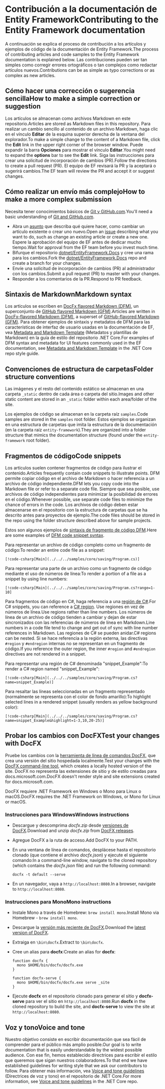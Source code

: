 # <a name="contributing-to-the-entity-framework-documentation"></a><span data-ttu-id="274eb-101">Contribución a la documentación de Entity Framework</span><span class="sxs-lookup"><span data-stu-id="274eb-101">Contributing to the Entity Framework documentation</span></span>

<span data-ttu-id="274eb-102">A continuación se explica el proceso de contribución a los artículos y ejemplos de código de la documentación de Entity Framework.</span><span class="sxs-lookup"><span data-stu-id="274eb-102">The process of contributing articles and code samples to the Entity Framework documentation is explained below.</span></span> <span data-ttu-id="274eb-103">Las contribuciones pueden ser tan simples como corregir errores ortográficos o tan complejos como redactar artículos nuevos.</span><span class="sxs-lookup"><span data-stu-id="274eb-103">Contributions can be as simple as typo corrections or as complex as new articles.</span></span>

## <a name="how-to-make-a-simple-correction-or-suggestion"></a><span data-ttu-id="274eb-104">Cómo hacer una corrección o sugerencia sencilla</span><span class="sxs-lookup"><span data-stu-id="274eb-104">How to make a simple correction or suggestion</span></span>

<span data-ttu-id="274eb-105">Los artículos se almacenan como archivos Markdown en este repositorio.</span><span class="sxs-lookup"><span data-stu-id="274eb-105">Articles are stored as Markdown files in this repository.</span></span> <span data-ttu-id="274eb-106">Para realizar un cambio sencillo al contenido de un archivo Markdown, haga clic en el vínculo **Editar** de la esquina superior derecha de la ventana del explorador.</span><span class="sxs-lookup"><span data-stu-id="274eb-106">To make a simple change to the content of a Markdown file, click the **Edit** link in the upper right corner of the browser window.</span></span> <span data-ttu-id="274eb-107">Puede expandir la barra **Opciones** para mostrar el vínculo **Editar**.</span><span class="sxs-lookup"><span data-stu-id="274eb-107">You might need to expand the **options** bar to see the **Edit** link.</span></span> <span data-ttu-id="274eb-108">Siga las instrucciones para crear una solicitud de incorporación de cambios (PR).</span><span class="sxs-lookup"><span data-stu-id="274eb-108">Follow the directions to create a pull request (PR).</span></span> <span data-ttu-id="274eb-109">El equipo de EF revisará la PR y la aceptará o sugerirá cambios.</span><span class="sxs-lookup"><span data-stu-id="274eb-109">The EF team will review the PR and accept it or suggest changes.</span></span>

## <a name="how-to-make-a-more-complex-submission"></a><span data-ttu-id="274eb-110">Cómo realizar un envío más complejo</span><span class="sxs-lookup"><span data-stu-id="274eb-110">How to make a more complex submission</span></span>

<span data-ttu-id="274eb-111">Necesita tener conocimientos básicos de [Git y GitHub.com](https://guides.github.com/activities/hello-world/).</span><span class="sxs-lookup"><span data-stu-id="274eb-111">You'll need a basic understanding of [Git and GitHub.com](https://guides.github.com/activities/hello-world/).</span></span>

* <span data-ttu-id="274eb-112">Abra un [asunto](https://github.com/dotnet/EntityFramework.Docs/issues/new) que describa qué quiere hacer, como cambiar un artículo existente o crear uno nuevo.</span><span class="sxs-lookup"><span data-stu-id="274eb-112">Open an [issue](https://github.com/dotnet/EntityFramework.Docs/issues/new) describing what you want to do, such as change an existing article or create a new one.</span></span> <span data-ttu-id="274eb-113">Espere la aprobación del equipo de EF antes de dedicar mucho tiempo.</span><span class="sxs-lookup"><span data-stu-id="274eb-113">Wait for approval from the EF team before you invest much time.</span></span>
* <span data-ttu-id="274eb-114">Bifurque el repositorio [dotnet/EntityFramework.Docs](https://github.com/dotnet/EntityFramework.Docs/) y cree una rama para los cambios.</span><span class="sxs-lookup"><span data-stu-id="274eb-114">Fork the [dotnet/EntityFramework.Docs](https://github.com/dotnet/EntityFramework.Docs/) repo and create a branch for your changes.</span></span>
* <span data-ttu-id="274eb-115">Envíe una solicitud de incorporación de cambios (PR) al administrador con los cambios.</span><span class="sxs-lookup"><span data-stu-id="274eb-115">Submit a pull request (PR) to master with your changes.</span></span>
* <span data-ttu-id="274eb-116">Responder a los comentarios de la PR.</span><span class="sxs-lookup"><span data-stu-id="274eb-116">Respond to PR feedback.</span></span>

## <a name="markdown-syntax"></a><span data-ttu-id="274eb-117">Sintaxis de Markdown</span><span class="sxs-lookup"><span data-stu-id="274eb-117">Markdown syntax</span></span>

<span data-ttu-id="274eb-118">Los artículos se escriben en [DocFx flavored Markdown (DFM)](http://dotnet.github.io/docfx/spec/docfx_flavored_markdown.html), un superconjunto de [GitHub flavored Markdown (GFM)](https://guides.github.com/features/mastering-markdown/).</span><span class="sxs-lookup"><span data-stu-id="274eb-118">Articles are written in [DocFx-flavored Markdown (DFM)](http://dotnet.github.io/docfx/spec/docfx_flavored_markdown.html), a superset of [GitHub-flavored Markdown (GFM)](https://guides.github.com/features/mastering-markdown/).</span></span> <span data-ttu-id="274eb-119">Para obtener ejemplos de sintaxis y metadatos de DFM para las características de interfaz de usuario usadas en la documentación de EF, vea [Metadata and Markdown Template](https://github.com/dotnet/docs/blob/master/styleguide/template.md) (Metadatos y plantillas de Markdown) en la guía de estilo del repositorio .NET Core.</span><span class="sxs-lookup"><span data-stu-id="274eb-119">For examples of DFM syntax and metadata for UI features commonly used in the EF documentation, see [Metadata and Markdown Template](https://github.com/dotnet/docs/blob/master/styleguide/template.md) in the .NET Core repo style guide.</span></span>

## <a name="folder-structure-conventions"></a><span data-ttu-id="274eb-120">Convenciones de estructura de carpetas</span><span class="sxs-lookup"><span data-stu-id="274eb-120">Folder structure conventions</span></span>

<span data-ttu-id="274eb-121">Las imágenes y el resto del contenido estático se almacenan en una carpeta `_static` dentro de cada área o carpeta del sitio.</span><span class="sxs-lookup"><span data-stu-id="274eb-121">Images and other static content are stored in an `_static` folder within each area/folder of the site.</span></span>

<span data-ttu-id="274eb-122">Los ejemplos de código se almacenan en la carpeta raíz `samples`.</span><span class="sxs-lookup"><span data-stu-id="274eb-122">Code samples are stored in the `samples` root folder.</span></span> <span data-ttu-id="274eb-123">Estos ejemplos se organizan en una estructura de carpetas que imita la estructura de la documentación (en la carpeta raíz `entity-framework`).</span><span class="sxs-lookup"><span data-stu-id="274eb-123">They are organized into a folder structure that mimics the documentation structure (found under the `entity-framework` root folder).</span></span>

## <a name="code-snippets"></a><span data-ttu-id="274eb-124">Fragmentos de código</span><span class="sxs-lookup"><span data-stu-id="274eb-124">Code snippets</span></span>

<span data-ttu-id="274eb-125">Los artículos suelen contener fragmentos de código para ilustrar el contenido.</span><span class="sxs-lookup"><span data-stu-id="274eb-125">Articles frequently contain code snippets to illustrate points.</span></span> <span data-ttu-id="274eb-126">DFM permite copiar código en el archivo de Markdown o hacer referencia a un archivo de código independiente.</span><span class="sxs-lookup"><span data-stu-id="274eb-126">DFM lets you copy code into the Markdown file or refer to a separate code file.</span></span> <span data-ttu-id="274eb-127">Siempre que sea posible, use archivos de código independientes para minimizar la posibilidad de errores en el código.</span><span class="sxs-lookup"><span data-stu-id="274eb-127">Whenever possible, use separate code files to minimize the chance of errors in the code.</span></span> <span data-ttu-id="274eb-128">Los archivos de código deben estar almacenarse en el repositorio con la estructura de carpetas que se ha descrito antes para proyectos de ejemplo.</span><span class="sxs-lookup"><span data-stu-id="274eb-128">The code files should be stored in the repo using the folder structure described above for sample projects.</span></span>

<span data-ttu-id="274eb-129">Estos son algunos ejemplos de [sintaxis de fragmento de código DFM](http://dotnet.github.io/docfx/spec/docfx_flavored_markdown.html#code-snippet).</span><span class="sxs-lookup"><span data-stu-id="274eb-129">Here are some examples of [DFM code snippet syntax](http://dotnet.github.io/docfx/spec/docfx_flavored_markdown.html#code-snippet).</span></span>

<span data-ttu-id="274eb-130">Para representar un archivo de código completo como un fragmento de código:</span><span class="sxs-lookup"><span data-stu-id="274eb-130">To render an entire code file as a snippet:</span></span>

```none
[!code-csharp[Main](../../../samples/core/saving/Program.cs)]
```

<span data-ttu-id="274eb-131">Para representar una parte de un archivo como un fragmento de código mediante el uso de números de línea:</span><span class="sxs-lookup"><span data-stu-id="274eb-131">To render a portion of a file as a snippet by using line numbers:</span></span>

```none
[!code-csharp[Main](../../../samples/core/saving/Program.cs?range=1-10]
```

<span data-ttu-id="274eb-132">Para fragmentos de código en C#, haga referencia a una [región de C#](https://msdn.microsoft.com/library/9a1ybwek.aspx).</span><span class="sxs-lookup"><span data-stu-id="274eb-132">For C# snippets, you can reference a [C# region](https://msdn.microsoft.com/library/9a1ybwek.aspx).</span></span> <span data-ttu-id="274eb-133">Use regiones en vez de números de línea.</span><span class="sxs-lookup"><span data-stu-id="274eb-133">Use regions rather than line numbers.</span></span> <span data-ttu-id="274eb-134">Los números de línea de un archivo de código tienden a cambiar y dejan de estar sincronizados con las referencias de números de línea en Markdown.</span><span class="sxs-lookup"><span data-stu-id="274eb-134">Line numbers in a code file tend to change and get out of sync with line number references in Markdown.</span></span> <span data-ttu-id="274eb-135">Las regiones de C# se pueden anidar.</span><span class="sxs-lookup"><span data-stu-id="274eb-135">C# regions can be nested.</span></span> <span data-ttu-id="274eb-136">Si se hace referencia a la región externa, las directivas `#region` y `#endregion` internas no se representan en un fragmento de código.</span><span class="sxs-lookup"><span data-stu-id="274eb-136">If you reference the outer region, the inner `#region` and `#endregion` directives are not rendered in a snippet.</span></span>

<span data-ttu-id="274eb-137">Para representar una región de C# denominada "snippet_Example":</span><span class="sxs-lookup"><span data-stu-id="274eb-137">To render a C# region named "snippet_Example":</span></span>

```none
[!code-csharp[Main](../../../samples/core/saving/Program.cs?name=snippet_Example)]
```

<span data-ttu-id="274eb-138">Para resaltar las líneas seleccionadas en un fragmento representado (normalmente se representa con el color de fondo amarillo):</span><span class="sxs-lookup"><span data-stu-id="274eb-138">To highlight selected lines in a rendered snippet (usually renders as yellow background color):</span></span>

```none
[!code-csharp[Main](../../../samples/core/saving/Program.cs?name=snippet_Example&highlight=1-3,10,20-25)]
```

## <a name="test-your-changes-with-docfx"></a><span data-ttu-id="274eb-139">Probar los cambios con DocFX</span><span class="sxs-lookup"><span data-stu-id="274eb-139">Test your changes with DocFX</span></span>

<span data-ttu-id="274eb-140">Pruebe los cambios con la [herramienta de línea de comandos DocFX](https://dotnet.github.io/docfx/tutorial/docfx_getting_started.html#2-use-docfx-as-a-command-line-tool), que crea una versión del sitio hospedada localmente.</span><span class="sxs-lookup"><span data-stu-id="274eb-140">Test your changes with the [DocFX command-line tool](https://dotnet.github.io/docfx/tutorial/docfx_getting_started.html#2-use-docfx-as-a-command-line-tool), which creates a locally hosted version of the site.</span></span> <span data-ttu-id="274eb-141">DocFX no representa las extensiones de sitio y de estilo creadas para docs.microsoft.com.</span><span class="sxs-lookup"><span data-stu-id="274eb-141">DocFX doesn't render style and site extensions created for docs.microsoft.com.</span></span>

<span data-ttu-id="274eb-142">DocFX requiere .NET Framework en Windows o Mono para Linux o macOS.</span><span class="sxs-lookup"><span data-stu-id="274eb-142">DocFX requires the .NET Framework on Windows, or Mono for Linux or macOS.</span></span>

### <a name="windows-instructions"></a><span data-ttu-id="274eb-143">Instrucciones para Windows</span><span class="sxs-lookup"><span data-stu-id="274eb-143">Windows instructions</span></span>

* <span data-ttu-id="274eb-144">Descargue y descomprima *docfx.zip* desde [versiones de DocFX](https://github.com/dotnet/docfx/releases).</span><span class="sxs-lookup"><span data-stu-id="274eb-144">Download and unzip *docfx.zip* from [DocFX releases](https://github.com/dotnet/docfx/releases).</span></span>
* <span data-ttu-id="274eb-145">Agregue DocFX a la ruta de acceso.</span><span class="sxs-lookup"><span data-stu-id="274eb-145">Add DocFX to your PATH.</span></span>
* <span data-ttu-id="274eb-146">En una ventana de línea de comandos, desplácese hasta el repositorio clonado (que contiene el archivo *docfx.json*) y ejecute el siguiente comando:</span><span class="sxs-lookup"><span data-stu-id="274eb-146">In a command-line window, navigate to the cloned repository (which contains the *docfx.json* file) and run the following command:</span></span>

   ```console
   docfx -t default --serve
   ```

* <span data-ttu-id="274eb-147">En un navegador, vaya a `http://localhost:8080`.</span><span class="sxs-lookup"><span data-stu-id="274eb-147">In a browser, navigate to `http://localhost:8080`.</span></span>

### <a name="mono-instructions"></a><span data-ttu-id="274eb-148">Instrucciones para Mono</span><span class="sxs-lookup"><span data-stu-id="274eb-148">Mono instructions</span></span>

* <span data-ttu-id="274eb-149">Instale Mono a través de Homebrew: `brew install mono`.</span><span class="sxs-lookup"><span data-stu-id="274eb-149">Install Mono via Homebrew - `brew install mono`.</span></span>
* <span data-ttu-id="274eb-150">Descargue la [versión más reciente de DocFX](https://github.com/dotnet/docfx/releases/tag/v2.7.2).</span><span class="sxs-lookup"><span data-stu-id="274eb-150">Download the [latest version of DocFX](https://github.com/dotnet/docfx/releases/tag/v2.7.2).</span></span>
* <span data-ttu-id="274eb-151">Extraiga en `\bin\docfx`.</span><span class="sxs-lookup"><span data-stu-id="274eb-151">Extract to `\bin\docfx`.</span></span>
* <span data-ttu-id="274eb-152">Cree un alias para **docfx**:</span><span class="sxs-lookup"><span data-stu-id="274eb-152">Create an alias for **docfx**:</span></span>

  ```console
  function docfx {
    mono $HOME/bin/docfx/docfx.exe
  }

  function docfx-serve {
    mono $HOME/bin/docfx/docfx.exe serve _site
  }
  ```

* <span data-ttu-id="274eb-153">Ejecute **docfx** en el repositorio clonado para generar el sitio y **docfx-serve** para ver el sitio en `http://localhost:8080`.</span><span class="sxs-lookup"><span data-stu-id="274eb-153">Run **docfx** in the cloned repository to build the site, and **docfx-serve** to view the site at `http://localhost:8080`.</span></span>

## <a name="voice-and-tone"></a><span data-ttu-id="274eb-154">Voz y tono</span><span class="sxs-lookup"><span data-stu-id="274eb-154">Voice and tone</span></span>

<span data-ttu-id="274eb-155">Nuestro objetivo consiste en escribir documentación que sea fácil de comprender para el público más amplio posible.</span><span class="sxs-lookup"><span data-stu-id="274eb-155">Our goal is to write documentation that is easily understandable by the widest possible audience.</span></span> <span data-ttu-id="274eb-156">Con ese fin, hemos establecido directrices para escribir el estilo que queremos que sigan nuestros colaboradores.</span><span class="sxs-lookup"><span data-stu-id="274eb-156">To that end we have established guidelines for writing style that we ask our contributors to follow.</span></span> <span data-ttu-id="274eb-157">Para obtener más información, vea [Voice and tone guidelines](https://github.com/dotnet/docs/blob/master/styleguide/voice-tone.md) (Directrices de voz y tono) en el repositorio de .NET Core.</span><span class="sxs-lookup"><span data-stu-id="274eb-157">For more information, see [Voice and tone guidelines](https://github.com/dotnet/docs/blob/master/styleguide/voice-tone.md) in the .NET Core repo.</span></span>
